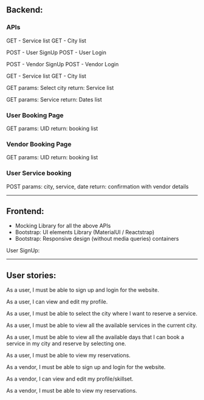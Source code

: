 ## Backend:

### APIs 

GET - Service list
GET - City list

POST - User SignUp
POST - User Login

POST - Vendor SignUp
POST - Vendor Login

GET - Service list
GET - City list

GET 
params: Select city
return: Service list

GET 
params: Service
return: Dates list

### User Booking Page

GET
params: UID
return: booking list

### Vendor Booking Page

GET
params: UID
return: booking list

### User Service booking

POST
params: city, service, date
return: confirmation with vendor details

---

## Frontend:

- Mocking Library for all the above APIs
- Bootstrap: UI elements Library (MaterialUI / Reactstrap)
- Bootstrap: Responsive design (without media queries) containers

User SignUp:



---

## User stories:

As a user, I must be able to sign up and login for the website.

As a user, I can view and edit my profile.

As a user, I must be able to select the city where I want to reserve a service.

As a user, I must be able to view all the available services in the current city.

As a user, I must be able to view all the available days that I can book a service in my city and reserve by selecting one.

As a user, I must be able to view my reservations.

As a vendor, I must be able to sign up and login for the website.

As a vendor, I can view and edit my profile/skillset.

As a vendor, I must be able to view my reservations.
